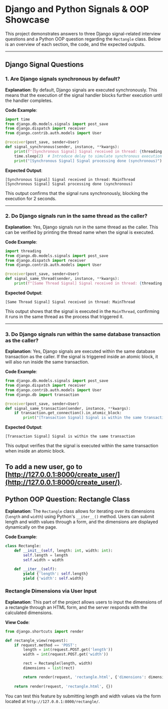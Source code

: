 # Django and Python Signals & OOP Showcase

This project demonstrates answers to three Django signal-related interview questions and a Python OOP question regarding the `Rectangle` class. Below is an overview of each section, the code, and the expected outputs.

---

## Django Signal Questions

### 1. Are Django signals synchronous by default?

**Explanation**: By default, Django signals are executed synchronously. This means that the execution of the signal handler blocks further execution until the handler completes.

**Code Example**:

```python
import time
from django.db.models.signals import post_save
from django.dispatch import receiver
from django.contrib.auth.models import User

@receiver(post_save, sender=User)
def signal_synchronous(sender, instance, **kwargs):
    print(f"[Synchronous Signal] Signal received in thread: {threading.current_thread().name}")
    time.sleep(2)  # Introduce delay to simulate synchronous execution
    print("[Synchronous Signal] Signal processing done (synchronous)")
```

**Expected Output**:

```
[Synchronous Signal] Signal received in thread: MainThread
[Synchronous Signal] Signal processing done (synchronous)
```

This output confirms that the signal runs synchronously, blocking the execution for 2 seconds.

---

### 2. Do Django signals run in the same thread as the caller?

**Explanation**: Yes, Django signals run in the same thread as the caller. This can be verified by printing the thread name when the signal is executed.

**Code Example**:

```python
import threading
from django.db.models.signals import post_save
from django.dispatch import receiver
from django.contrib.auth.models import User

@receiver(post_save, sender=User)
def signal_same_thread(sender, instance, **kwargs):
    print(f"[Same Thread Signal] Signal received in thread: {threading.current_thread().name}")
```

**Expected Output**:

```
[Same Thread Signal] Signal received in thread: MainThread
```

This output shows that the signal is executed in the `MainThread`, confirming it runs in the same thread as the process that triggered it.

---

### 3. Do Django signals run within the same database transaction as the caller?

**Explanation**: Yes, Django signals are executed within the same database transaction as the caller. If the signal is triggered inside an atomic block, it will also run inside the same transaction.

**Code Example**:

```python
from django.db.models.signals import post_save
from django.dispatch import receiver
from django.contrib.auth.models import User
from django.db import transaction

@receiver(post_save, sender=User)
def signal_same_transaction(sender, instance, **kwargs):
    if transaction.get_connection().in_atomic_block:
        print("[Transaction Signal] Signal is within the same transaction")
```

**Expected Output**:

```
[Transaction Signal] Signal is within the same transaction
```

This output verifies that the signal is executed within the same transaction when inside an atomic block.

To add a new user, go to [http://127.0.0.1:8000/create_user/](http://127.0.0.1:8000/create_user/).
---

## Python OOP Question: Rectangle Class

**Explanation**: The `Rectangle` class allows for iterating over its dimensions (`length` and `width`) using Python's `__iter__()` method. Users can submit length and width values through a form, and the dimensions are displayed dynamically on the page.

**Code Example**:

```python
class Rectangle:
    def __init__(self, length: int, width: int):
        self.length = length
        self.width = width

    def __iter__(self):
        yield {'length': self.length}
        yield {'width': self.width}
```

### Rectangle Dimensions via User Input

**Explanation**: This part of the project allows users to input the dimensions of a rectangle through an HTML form, and the server responds with the calculated dimensions.

**View Code**:

```python
from django.shortcuts import render

def rectangle_view(request):
    if request.method == 'POST':
        length = int(request.POST.get('length'))
        width = int(request.POST.get('width'))

        rect = Rectangle(length, width)
        dimensions = list(rect)

        return render(request, 'rectangle.html', {'dimensions': dimensions, 'length': length, 'width': width})
    
    return render(request, 'rectangle.html', {})
```

You can test this feature by submitting length and width values via the form located at `http://127.0.0.1:8000/rectangle/`.

